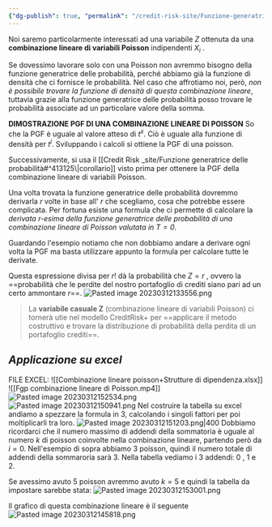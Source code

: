 ```yaml
---
{"dg-publish": true, "permalink": "/credit-risk-site/Funzione-generatrice-delle-probabilità-di-una-combinazione-linerare-di-poisson/"}
---
```






Noi saremo particolarmente interessati ad una variabile $Z$ ottenuta da una **combinazione lineare di variabili Poisson** indipendenti $X_i$ .
<style> .container {font-family: sans-serif; text-align: center;} .button-wrapper button {z-index: 1;height: 40px; width: 100px; margin: 10px;padding: 5px;} .excalidraw .App-menu_top .buttonList { display: flex;} .excalidraw-wrapper { height: 800px; margin: 50px; position: relative;} :root[dir="ltr"] .excalidraw .layer-ui__wrapper .zen-mode-transition.App-menu_bottom--transition-left {transform: none;} </style><script src="https://cdn.jsdelivr.net/npm/react@17/umd/react.production.min.js"></script><script src="https://cdn.jsdelivr.net/npm/react-dom@17/umd/react-dom.production.min.js"></script><script type="text/javascript" src="https://cdn.jsdelivr.net/npm/@excalidraw/excalidraw@0/dist/excalidraw.production.min.js"></script><div id="Funzione_generatrice_delle_probabilità_di_una_poisson_2023-03-11_1904.55.excalidraw.md1"></div><script>(function(){const InitialData={"type":"excalidraw","version":2,"source":"https://excalidraw.com","elements":[{"id":"vdkeLQWniGxSJeSwIjM4Q","type":"image","x":-132.33810032343092,"y":-256.0427174764885,"width":288.91117158231447,"height":199.84270158673047,"angle":0,"strokeColor":"transparent","backgroundColor":"transparent","fillStyle":"hachure","strokeWidth":1,"strokeStyle":"solid","roughness":1,"opacity":100,"groupIds":[],"roundness":null,"seed":1246093905,"version":27,"versionNonce":2031382751,"isDeleted":false,"boundElements":null,"updated":1678557920777,"link":null,"locked":false,"status":"pending","fileId":"14f9a0e8745baf0a169a298a10b2936bdcad6e09","scale":[1,1]},{"id":"EjmaNcQ-M422nGVhx_nTc","type":"freedraw","x":-28.754367231086462,"y":-253.87820317118832,"width":213.86778454003183,"height":222.09341039041544,"angle":0,"strokeColor":"#5c940d","backgroundColor":"transparent","fillStyle":"hachure","strokeWidth":1,"strokeStyle":"solid","roughness":1,"opacity":100,"groupIds":[],"roundness":null,"seed":440997919,"version":167,"versionNonce":1940136575,"isDeleted":false,"boundElements":null,"updated":1678557937167,"link":null,"locked":false,"points":[[0,0],[0,5.757993092725172],[0,11.515951812039958],[0,18.096500615121414],[0,23.031903624079916],[0,30.435042510928042],[0,37.01555694059911],[0,39.48325844507838],[0.8225557103562551,45.24125153780355],[0.8225557103562551,46.06380724815983],[0.8225557103562551,47.708953042282786],[0.8225557103562551,49.35406446299538],[0.8225557103562551,50.99924463052872],[0.8225557103562551,54.28950184536424],[0.8225557103562551,58.402314770556075],[0.8225557103562551,63.33775215292496],[-0.8225557103563688,67.45059945152718],[-2.4677358778897087,74.8537039649649],[-2.4677358778897087,77.32140546944419],[-3.290291588245964,81.43425276804635],[-4.112847298602219,83.07936418875897],[-4.112847298602219,83.90195427252564],[-4.112847298602219,84.7245099828819],[-5.757958719314843,88.01480157112786],[-5.757958719314843,91.30505878596335],[-5.757958719314843,97.88560758904481],[-5.757958719314843,103.64356630835965],[-5.757958719314843,107.75641360696181],[-5.757958719314843,110.22411511144111],[-4.935334262137758,113.51440669968702],[-4.935334262137758,115.15955249380994],[-4.935334262137758,120.91751121312473],[-4.935334262137758,124.20780280137069],[-4.935334262137758,128.3206157265625],[-5.757958719314843,132.4334630251647],[-7.403138886848183,134.90116452964395],[-9.048181560739977,138.19145611788986],[-11.515986185450402,143.1268591268484],[-12.338541895806657,146.41711634168394],[-13.98365331651928,148.88481784616317],[-14.806209026875536,152.17510943440908],[-14.806209026875536,153.82025522853206],[-14.806209026875536,156.2879567330113],[-14.806209026875536,162.04591545232608],[-15.62883348405262,166.1587627509283],[-15.62883348405262,168.62646425540754],[-15.62883348405262,175.207013058489],[-15.62883348405262,180.14241606744753],[-13.98365331651928,184.2552633660497],[-11.515986185450402,185.90040916017267],[-11.515986185450402,186.72296487052898],[-10.693361728273317,187.54555495429565],[-9.870806017917062,187.54555495429565],[-8.225694597204438,188.3681106646519],[-1.6451114207126238,190.83581216913115],[5.757958719314729,192.48095796325413],[17.27394490476513,194.1260693839667],[28.789862343394702,196.59380526185635],[36.1930699770636,196.59380526185635],[40.30591727566582,196.59380526185635],[45.241251537803464,196.59380526185635],[48.53154312604943,198.2389166825689],[56.757237723253866,199.8840624766919],[62.515196442568595,199.8840624766919],[69.91826658259606,200.70661818704815],[77.32147421626485,200.70661818704815],[87.19221148736119,200.70661818704815],[99.53075338316773,195.77121517808968],[113.51440669968702,185.077819076406],[123.38521271760396,178.4973046467349],[130.78835160445215,171.91675584365345],[135.72375461341062,167.80390854505123],[143.1268935002587,161.22335974196977],[148.88485221957353,155.46536664924463],[152.99769951817575,152.17510943440908],[158.75565823749048,148.06226213580686],[162.04594982573644,146.41711634168394],[162.8685055360927,144.7720049209713],[164.51361695680532,140.65915762236915],[164.51361695680532,135.72375461341062],[164.51361695680532,134.0786088192877],[165.33617266716158,133.25605310893138],[166.15879712433866,132.4334630251647],[167.80390854505117,129.96576152068548],[169.4490199657638,129.14320581032916],[176.0296031422556,128.3206157265625],[180.96500615121408,128.3206157265625],[187.54552058088518,128.3206157265625],[193.30354804702074,127.49806001620618],[195.77121517808962,125.03035851172694],[196.59377088844587,124.20780280137069],[197.41639534562296,122.56265700724771],[198.23895105597921,122.56265700724771],[198.23895105597921,119.2723654190018],[198.23895105597921,115.15955249380994],[198.23895105597921,111.86926090556403],[198.23895105597921,109.4015594010848],[198.23895105597921,105.28871210248258],[198.23895105597921,101.99845488764703],[198.23895105597921,97.06305187868855],[198.23895105597921,93.77276029044265],[195.77121517808962,86.36965577700488],[194.1261037573771,80.61166268427974],[191.6583678794874,74.8537039649649],[190.0132564587749,69.91830095600642],[187.54552058088518,64.16030786328125],[184.25529773946005,59.22493922773313],[179.31989473050157,53.46691176159757],[175.20704743189935,47.708953042282786],[170.27164442294088,42.773550033324284],[164.51361695680532,38.66070273472209],[157.11054681677797,33.72529972576359],[155.46536664924463,32.90270964199692],[154.64281093888826,32.90270964199692],[153.820255228532,32.90270964199692],[149.7074079299298,30.435042510928042],[144.7720049209713,27.96730663303842],[143.94944921061506,27.144750922682135],[143.1268935002587,27.144750922682135],[142.30426904308172,27.144750922682135],[140.6591576223691,23.031903624079916],[140.6591576223691,20.56420211960068],[140.6591576223691,18.919056325477698],[137.36886603412313,14.806209026875507],[132.43346302516466,10.693361728273288],[129.96579589409578,8.225660223794051],[125.85294859549356,5.757993092725172],[117.62725399828923,0],[109.4015594010848,-4.112847298602219],[100.3533090935241,-9.04825030756075],[92.12761449631967,-13.161097606162912],[85.54716881346928,-13.983653316519224],[81.43432151486707,-17.27394490476513],[76.49884975908788,-19.741646409244368],[75.6762940487315,-20.56420211960068],[73.20862691766274,-20.56420211960068],[66.62804374117081,-18.096500615121442],[60.047460564679,-15.628799110642206],[55.93461326607678,-14.806209026875479],[55.112057555720526,-14.806209026875479],[53.4669461350079,-14.806209026875479],[49.35409883640568,-14.806209026875479],[37.838112650955395,-14.806209026875479],[22.209347913723605,-17.27394490476513],[9.048250307560693,-21.386792203367293],[8.225694597204438,-21.386792203367293],[7.403138886848069,-21.386792203367293],[6.580514429671098,-20.56420211960068],[6.580514429671098,-18.919056325477698],[4.935403008958474,-18.096500615121442],[4.935403008958474,-15.628799110642206],[4.112847298602219,-14.806209026875479],[4.112847298602219,-13.161097606162912],[4.112847298602219,-12.3385418958066],[4.112847298602219,-11.515951812039987],[3.29029158824585,-11.515951812039987],[2.467667131068879,-10.69336172827326],[1.6451114207125102,-8.225694597204381],[1.6451114207125102,-7.403138886848126],[1.6451114207125102,-6.580514429671041],[1.6451114207125102,-5.757993092725144],[1.6451114207125102,-4.112847298602219],[1.6451114207125102,-1.6451457941229535],[1.6451114207125102,0.8225557103562835],[0,0]],"pressures":[],"simulatePressure":true,"lastCommittedPoint":[1.6451114207125102,0.8225557103562835]},{"id":"YjHSojsygji5zuVx4kJ7m","type":"arrow","x":107.79194309268041,"y":-238.24940406054614,"width":56.757237723253866,"height":70.74089103977312,"angle":0,"strokeColor":"#5c940d","backgroundColor":"transparent","fillStyle":"hachure","strokeWidth":1,"strokeStyle":"solid","roughness":0,"opacity":100,"groupIds":[],"roundness":{"type":2},"seed":1212224191,"version":67,"versionNonce":1981383281,"isDeleted":false,"boundElements":null,"updated":1678558057234,"link":null,"locked":false,"points":[[0,0],[5.757958719314843,-66.6280437411709],[56.757237723253866,-70.74089103977312]],"lastCommittedPoint":null,"startBinding":null,"endBinding":{"elementId":"t1pJ2TYBFL_2tgGcd9Mte","focus":0.4401877596164126,"gap":5.73441376580945},"startArrowhead":null,"endArrowhead":"arrow"},{"id":"t1pJ2TYBFL_2tgGcd9Mte","type":"image","x":170.28359458174373,"y":-329.05972501664866,"width":385,"height":39,"angle":0,"strokeColor":"transparent","backgroundColor":"transparent","fillStyle":"hachure","strokeWidth":1,"strokeStyle":"solid","roughness":0,"opacity":100,"groupIds":[],"roundness":null,"seed":680611409,"version":30,"versionNonce":873126175,"isDeleted":false,"boundElements":[{"id":"YjHSojsygji5zuVx4kJ7m","type":"arrow"}],"updated":1678558057234,"link":null,"locked":false,"status":"pending","fileId":"98cca9a05754539e0d80624969f393fb0e396926","scale":[1,1]},{"type":"image","version":54,"versionNonce":107545713,"isDeleted":true,"id":"_u94wHwOD8pQrd7uyec-p","fillStyle":"hachure","strokeWidth":1,"strokeStyle":"solid","roughness":1,"opacity":100,"angle":0,"x":174.9916282085851,"y":-319.24859532079927,"strokeColor":"transparent","backgroundColor":"transparent","width":375,"height":40,"seed":1770951313,"groupIds":[],"roundness":null,"boundElements":[{"id":"YjHSojsygji5zuVx4kJ7m","type":"arrow"}],"updated":1678557950462,"link":null,"locked":false,"status":"pending","fileId":"fb53f1d60e49cdc024f356dfecf65d210ebce83b","scale":[1,1]}],"appState":{"theme":"light","viewBackgroundColor":"#ffffff","currentItemStrokeColor":"#5c940d","currentItemBackgroundColor":"transparent","currentItemFillStyle":"hachure","currentItemStrokeWidth":1,"currentItemStrokeStyle":"solid","currentItemRoughness":0,"currentItemOpacity":100,"currentItemFontFamily":1,"currentItemFontSize":20,"currentItemTextAlign":"left","currentItemStartArrowhead":null,"currentItemEndArrowhead":"arrow","scrollX":717.0897214170411,"scrollY":440.66545491247757,"zoom":{"value":0.8878251470832613},"currentItemRoundness":"round","gridSize":null,"colorPalette":{}},"files":{}};InitialData.scrollToContent=true;App=()=>{const e=React.useRef(null),t=React.useRef(null),[n,i]=React.useState({width:void 0,height:void 0});return React.useEffect(()=>{i({width:t.current.getBoundingClientRect().width,height:t.current.getBoundingClientRect().height});const e=()=>{i({width:t.current.getBoundingClientRect().width,height:t.current.getBoundingClientRect().height})};return window.addEventListener("resize",e),()=>window.removeEventListener("resize",e)},[t]),React.createElement(React.Fragment,null,React.createElement("div",{className:"excalidraw-wrapper",ref:t},React.createElement(ExcalidrawLib.Excalidraw,{ref:e,width:n.width,height:n.height,initialData:InitialData,viewModeEnabled:!0,zenModeEnabled:!0,gridModeEnabled:!1})))},excalidrawWrapper=document.getElementById("Funzione_generatrice_delle_probabilità_di_una_poisson_2023-03-11_1904.55.excalidraw.md1");ReactDOM.render(React.createElement(App),excalidrawWrapper);})();</script>

Se dovessimo lavorare solo con una Poisson non avremmo bisogno della funzione generatrice delle probabilità, perché abbiamo già la funzione di densità che ci fornisce le probabilità.
Nel caso che affrotiamo noi, però, *non è possibile trovare la funzione di densità di questa combinazione lineare*, tuttavia grazie alla funzione generatrice delle probabilità posso trovare le probabilità associate ad un particolare valore della somma.

**DIMOSTRAZIONE PGF DI UNA COMBINAZIONE LINEARE DI POISSON**
So che la PGF è uguale al valore atteso di $t^x$. Ciò è uguale alla funzione di densità per $t^i$.
Sviluppando i calcoli si ottiene la PGF di una poisson.
<div id="Funzione_generatrice_delle_probabilità_di_una_poisson_2023-03-11_1909.07.excalidraw.md2"></div><script>(function(){const InitialData={"type":"excalidraw","version":2,"source":"https://excalidraw.com","elements":[{"type":"image","version":51,"versionNonce":826818431,"isDeleted":false,"id":"KzR7zBhkz-MMYEXpR6CyF","fillStyle":"hachure","strokeWidth":1,"strokeStyle":"solid","roughness":1,"opacity":100,"angle":0,"x":-307.6961838703417,"y":-145.47649326082876,"strokeColor":"transparent","backgroundColor":"transparent","width":735,"height":205,"seed":1353735487,"groupIds":[],"roundness":null,"boundElements":[],"updated":1678558304682,"link":null,"locked":false,"status":"pending","fileId":"c2c8debbea9c8cbf0069072f3cbff1a075635dd6","scale":[1,1]},{"type":"arrow","version":114,"versionNonce":1063776671,"isDeleted":false,"id":"6AQuZwHzhWANMx-qusdgb","fillStyle":"hachure","strokeWidth":1,"strokeStyle":"solid","roughness":1,"opacity":100,"angle":0,"x":-102.15982149398394,"y":-122.84051852736454,"strokeColor":"#087f5b","backgroundColor":"transparent","width":95.18790033144933,"height":55.13096658808038,"seed":368884721,"groupIds":[],"roundness":{"type":2},"boundElements":[],"updated":1678558426462,"link":null,"locked":false,"startBinding":null,"endBinding":null,"lastCommittedPoint":null,"startArrowhead":null,"endArrowhead":"arrow","points":[[0,0],[-85.78316855506642,-37.19271384491674],[-95.18790033144933,17.938252743163645]]},{"id":"1T36aQ-R52EqnOXLF6lRk","type":"image","x":-514.0683363876522,"y":-137.37449851535143,"width":287.05368326589405,"height":106.99273649001503,"angle":0,"strokeColor":"transparent","backgroundColor":"transparent","fillStyle":"hachure","strokeWidth":1,"strokeStyle":"solid","roughness":1,"opacity":100,"groupIds":[],"roundness":null,"seed":1021913407,"version":164,"versionNonce":1082178513,"isDeleted":false,"boundElements":[],"updated":1678558426462,"link":null,"locked":false,"status":"pending","fileId":"41ecb9fe132550dd8f99c7371dd64005a5a1e88a","scale":[1,1]},{"id":"-vNDgPvSlp1qbXreQ2yoK","type":"ellipse","x":-115.95310507754522,"y":-137.64749620319606,"width":74.74803251378677,"height":98.37520823759189,"angle":0,"strokeColor":"#d9480f","backgroundColor":"transparent","fillStyle":"hachure","strokeWidth":1,"strokeStyle":"solid","roughness":1,"opacity":100,"groupIds":[],"roundness":{"type":2},"seed":295234527,"version":83,"versionNonce":1846571089,"isDeleted":false,"boundElements":null,"updated":1678558406963,"link":null,"locked":false},{"id":"RRiP3ABi-ANZ-xybdmUz8","type":"rectangle","x":-109.93888029583565,"y":-123.83062680406925,"width":38.23321174172793,"height":29.64145436006433,"angle":0,"strokeColor":"#087f5b","backgroundColor":"transparent","fillStyle":"hachure","strokeWidth":1,"strokeStyle":"solid","roughness":0,"opacity":100,"groupIds":[],"roundness":{"type":3},"seed":411114417,"version":42,"versionNonce":1176796561,"isDeleted":false,"boundElements":null,"updated":1678558421121,"link":null,"locked":false},{"id":"WAUgh_n67cfgD7ndFv0tL","type":"rectangle","x":-21.873658845927594,"y":-104.06966919837072,"width":42.958625344669144,"height":34.3669038660386,"angle":0,"strokeColor":"#087f5b","backgroundColor":"transparent","fillStyle":"hachure","strokeWidth":1,"strokeStyle":"solid","roughness":0,"opacity":100,"groupIds":[],"roundness":{"type":3},"seed":1769675185,"version":29,"versionNonce":1444782065,"isDeleted":false,"boundElements":null,"updated":1678558432604,"link":null,"locked":false},{"id":"VAjmHqWebpdYPnYEtKw7Q","type":"rectangle","x":273.4626089619768,"y":-110.87289903522736,"width":97.08646886488964,"height":53.268719841452196,"angle":0,"strokeColor":"#c92a2a","backgroundColor":"transparent","fillStyle":"hachure","strokeWidth":4,"strokeStyle":"solid","roughness":2,"opacity":100,"groupIds":[],"roundness":{"type":3},"seed":1778267441,"version":43,"versionNonce":1678750303,"isDeleted":false,"boundElements":null,"updated":1678558451151,"link":null,"locked":false}],"appState":{"theme":"light","viewBackgroundColor":"#ffffff","currentItemStrokeColor":"#c92a2a","currentItemBackgroundColor":"transparent","currentItemFillStyle":"hachure","currentItemStrokeWidth":4,"currentItemStrokeStyle":"solid","currentItemRoughness":2,"currentItemOpacity":100,"currentItemFontFamily":1,"currentItemFontSize":20,"currentItemTextAlign":"left","currentItemStartArrowhead":null,"currentItemEndArrowhead":"arrow","scrollX":332.60315911161,"scrollY":234.19772185375905,"zoom":{"value":1.7000000000000002},"currentItemRoundness":"round","gridSize":null,"colorPalette":{}},"files":{}};InitialData.scrollToContent=true;App=()=>{const e=React.useRef(null),t=React.useRef(null),[n,i]=React.useState({width:void 0,height:void 0});return React.useEffect(()=>{i({width:t.current.getBoundingClientRect().width,height:t.current.getBoundingClientRect().height});const e=()=>{i({width:t.current.getBoundingClientRect().width,height:t.current.getBoundingClientRect().height})};return window.addEventListener("resize",e),()=>window.removeEventListener("resize",e)},[t]),React.createElement(React.Fragment,null,React.createElement("div",{className:"excalidraw-wrapper",ref:t},React.createElement(ExcalidrawLib.Excalidraw,{ref:e,width:n.width,height:n.height,initialData:InitialData,viewModeEnabled:!0,zenModeEnabled:!0,gridModeEnabled:!1})))},excalidrawWrapper=document.getElementById("Funzione_generatrice_delle_probabilità_di_una_poisson_2023-03-11_1909.07.excalidraw.md2");ReactDOM.render(React.createElement(App),excalidrawWrapper);})();</script>
Successivamente, si usa il [[Credit Risk _site/Funzione generatrice delle probabilità#^413125\|corollario]] visto prima per ottenere la PGF della combinazione lineare di variabili Poisson.
<div id="Funzione_generatrice_delle_probabilità_di_una_poisson_2023-03-11_1918.22.excalidraw.md3"></div><script>(function(){const InitialData={"type":"excalidraw","version":2,"source":"https://excalidraw.com","elements":[{"id":"rvcFjKFsMgaSZB8X2ENk0","type":"image","x":-421.63673863645454,"y":-192.62487030029297,"width":1010.1639344262295,"height":312,"angle":0,"strokeColor":"transparent","backgroundColor":"transparent","fillStyle":"hachure","strokeWidth":1,"strokeStyle":"solid","roughness":1,"opacity":100,"groupIds":[],"roundness":null,"seed":1967656575,"version":45,"versionNonce":268055089,"isDeleted":false,"boundElements":null,"updated":1678558704884,"link":null,"locked":false,"status":"pending","fileId":"41d41ee70e642326898d6da3aa33a9725d187501","scale":[1,1]},{"id":"MusJqez7cEvUjGpViUU0w","type":"arrow","x":-47.206871032714844,"y":109.53882598876953,"width":0,"height":78.87200927734375,"angle":0,"strokeColor":"#d9480f","backgroundColor":"transparent","fillStyle":"hachure","strokeWidth":1,"strokeStyle":"solid","roughness":1,"opacity":100,"groupIds":[],"roundness":{"type":2},"seed":1261880337,"version":42,"versionNonce":508908145,"isDeleted":false,"boundElements":null,"updated":1678558725445,"link":null,"locked":false,"points":[[0,0],[0,78.87200927734375]],"lastCommittedPoint":[0,78.87200927734375],"startBinding":null,"endBinding":{"elementId":"zSgyIMzO","focus":-0.05359012668081206,"gap":1},"startArrowhead":null,"endArrowhead":"arrow"},{"id":"zSgyIMzO","type":"text","x":-93.21553802490234,"y":189.14970919960425,"width":98,"height":17,"angle":0,"strokeColor":"#d9480f","backgroundColor":"transparent","fillStyle":"hachure","strokeWidth":1,"strokeStyle":"solid","roughness":1,"opacity":100,"groupIds":[],"roundness":null,"seed":241200127,"version":78,"versionNonce":439617823,"isDeleted":false,"boundElements":[{"id":"MusJqez7cEvUjGpViUU0w","type":"arrow"}],"updated":1678558725445,"link":null,"locked":false,"text":"Per il corollario","rawText":"Per il corollario","fontSize":12.79312936883224,"fontFamily":1,"textAlign":"left","verticalAlign":"top","baseline":12,"containerId":null,"originalText":"Per il corollario"},{"id":"g1bq4osLc-a6a5fAa5c-u","type":"ellipse","x":63.798255920410156,"y":38.70001983642578,"width":89.09619140625,"height":56.23284912109375,"angle":0,"strokeColor":"#d9480f","backgroundColor":"transparent","fillStyle":"hachure","strokeWidth":1,"strokeStyle":"solid","roughness":1,"opacity":100,"groupIds":[],"roundness":{"type":2},"seed":2050198847,"version":49,"versionNonce":376645425,"isDeleted":false,"boundElements":null,"updated":1678558733771,"link":null,"locked":false},{"type":"text","version":142,"versionNonce":565019313,"isDeleted":false,"id":"oRnUnfOT","fillStyle":"hachure","strokeWidth":1,"strokeStyle":"solid","roughness":1,"opacity":100,"angle":0,"x":33.468971252441406,"y":107.98177980121815,"strokeColor":"#d9480f","backgroundColor":"transparent","width":131,"height":17,"seed":1623791889,"groupIds":[],"roundness":null,"boundElements":null,"updated":1678558747851,"link":null,"locked":false,"fontSize":12.79312936883224,"fontFamily":1,"text":"PGF calcolata prima","rawText":"PGF calcolata prima","baseline":12,"textAlign":"left","verticalAlign":"top","containerId":null,"originalText":"PGF calcolata prima"},{"id":"T24YnfkiTtMcWWL4pgcuI","type":"rectangle","x":173.3427505493164,"y":38.70001983642578,"width":167.2379150390625,"height":61.344970703125,"angle":0,"strokeColor":"#c92a2a","backgroundColor":"transparent","fillStyle":"hachure","strokeWidth":4,"strokeStyle":"solid","roughness":2,"opacity":100,"groupIds":[],"roundness":{"type":3},"seed":1081921503,"version":47,"versionNonce":778035601,"isDeleted":false,"boundElements":null,"updated":1678558784630,"link":null,"locked":false}],"appState":{"theme":"light","viewBackgroundColor":"#ffffff","currentItemStrokeColor":"#c92a2a","currentItemBackgroundColor":"transparent","currentItemFillStyle":"hachure","currentItemStrokeWidth":4,"currentItemStrokeStyle":"solid","currentItemRoughness":2,"currentItemOpacity":100,"currentItemFontFamily":1,"currentItemFontSize":20,"currentItemTextAlign":"left","currentItemStartArrowhead":null,"currentItemEndArrowhead":"arrow","scrollX":667.0918579101562,"scrollY":312.6297607421875,"zoom":{"value":1},"currentItemRoundness":"round","gridSize":null,"colorPalette":{}},"files":{}};InitialData.scrollToContent=true;App=()=>{const e=React.useRef(null),t=React.useRef(null),[n,i]=React.useState({width:void 0,height:void 0});return React.useEffect(()=>{i({width:t.current.getBoundingClientRect().width,height:t.current.getBoundingClientRect().height});const e=()=>{i({width:t.current.getBoundingClientRect().width,height:t.current.getBoundingClientRect().height})};return window.addEventListener("resize",e),()=>window.removeEventListener("resize",e)},[t]),React.createElement(React.Fragment,null,React.createElement("div",{className:"excalidraw-wrapper",ref:t},React.createElement(ExcalidrawLib.Excalidraw,{ref:e,width:n.width,height:n.height,initialData:InitialData,viewModeEnabled:!0,zenModeEnabled:!0,gridModeEnabled:!1})))},excalidrawWrapper=document.getElementById("Funzione_generatrice_delle_probabilità_di_una_poisson_2023-03-11_1918.22.excalidraw.md3");ReactDOM.render(React.createElement(App),excalidrawWrapper);})();</script>

Una volta trovata la funzione generatrice delle probabilità dovremmo derivarla $r$ volte in base all' $r$ che scegliamo, cosa che potrebbe essere complicata.
Per fortuna esiste una formula che ci permette di calcolare la *derivata $r$-esima della funzione generatrice delle probabilità di una combinazione lineare di Poisson valutata in $T=0$*.
<div id="Funzione_generatrice_delle_probabilità_di_una_poisson_2023-03-11_1931.23.excalidraw.md4"></div><script>(function(){const InitialData={"type":"excalidraw","version":2,"source":"https://excalidraw.com","elements":[{"type":"image","version":22,"versionNonce":1527906879,"isDeleted":false,"id":"5w-GlzRaJsbeZ0zZBRMDk","fillStyle":"hachure","strokeWidth":1,"strokeStyle":"solid","roughness":1,"opacity":100,"angle":0,"x":-634.0903819241969,"y":-203.2651138305664,"strokeColor":"transparent","backgroundColor":"transparent","width":1020.5529750028103,"height":206.1873016357422,"seed":602900337,"groupIds":[],"roundness":null,"boundElements":[{"id":"14N-nGXIptfud9O_mAeyQ","type":"arrow"}],"updated":1678626355212,"link":null,"locked":false,"status":"pending","fileId":"2ad1f20d0c45db20803b4ba460914556211d1faf","scale":[1,1]},{"id":"14N-nGXIptfud9O_mAeyQ","type":"arrow","x":141.3562029282823,"y":-54.537396748860715,"width":13.314134324168805,"height":36.97717928131647,"angle":0,"strokeColor":"#d9480f","backgroundColor":"transparent","fillStyle":"hachure","strokeWidth":1,"strokeStyle":"solid","roughness":0,"opacity":100,"groupIds":[],"roundness":{"type":2},"seed":798085649,"version":359,"versionNonce":414549297,"isDeleted":false,"boundElements":null,"updated":1678626355212,"link":null,"locked":false,"points":[[0,0],[-4.050105633748558,20.279748339154395],[9.264028690420247,36.97717928131647]],"lastCommittedPoint":[4.8685709635417425,165.533955891927],"startBinding":null,"endBinding":{"elementId":"bTOZFJA3","focus":-0.4686965647946441,"gap":6.086644180700631},"startArrowhead":null,"endArrowhead":"arrow"},{"id":"-QEOyfFn7-iNpokfXevGm","type":"freedraw","x":143.5717473110136,"y":-61.37739647881446,"width":0.0001,"height":0.0001,"angle":0,"strokeColor":"#d9480f","backgroundColor":"transparent","fillStyle":"hachure","strokeWidth":2,"strokeStyle":"solid","roughness":1,"opacity":100,"groupIds":[],"roundness":null,"seed":1779993873,"version":5,"versionNonce":456483423,"isDeleted":false,"boundElements":null,"updated":1678626355212,"link":null,"locked":false,"points":[[0,0],[0.0001,0.0001]],"pressures":[],"simulatePressure":true,"lastCommittedPoint":[0.0001,0.0001]},{"id":"bTOZFJA3","type":"text","x":156.70687579940318,"y":-23.508423343933288,"width":151,"height":87,"angle":0,"strokeColor":"#d9480f","backgroundColor":"transparent","fillStyle":"hachure","strokeWidth":2,"strokeStyle":"solid","roughness":1,"opacity":100,"groupIds":[],"roundness":null,"seed":409985183,"version":287,"versionNonce":1729083153,"isDeleted":false,"boundElements":[{"id":"14N-nGXIptfud9O_mAeyQ","type":"arrow"}],"updated":1678626355212,"link":null,"locked":false,"text":"I lambda sono i parametri\ndelle varie Poisson coinvolte\nnella combinazione lineare.\nAvremo quindi il parametro \nlambda1 per la prima, lambda 2\nper la seconda ecc.\n","rawText":"I lambda sono i parametri\ndelle varie Poisson coinvolte\nnella combinazione lineare.\nAvremo quindi il parametro \nlambda1 per la prima, lambda 2\nper la seconda ecc.\n","fontSize":9.926942554926963,"fontFamily":1,"textAlign":"left","verticalAlign":"top","baseline":84,"containerId":null,"originalText":"I lambda sono i parametri\ndelle varie Poisson coinvolte\nnella combinazione lineare.\nAvremo quindi il parametro \nlambda1 per la prima, lambda 2\nper la seconda ecc.\n"},{"id":"s700dfe7GbtFlcH56Ivra","type":"arrow","x":-156.55795239601764,"y":-114.93246544854102,"width":2.4343363444010038,"height":120.49897511800128,"angle":0,"strokeColor":"#a61e4d","backgroundColor":"transparent","fillStyle":"hachure","strokeWidth":2,"strokeStyle":"solid","roughness":0,"opacity":100,"groupIds":[],"roundness":{"type":2},"seed":707459423,"version":77,"versionNonce":473415295,"isDeleted":false,"boundElements":null,"updated":1678626355212,"link":null,"locked":false,"points":[[0,0],[-2.4343363444010038,-91.4858754475911],[-1.2171427408853788,-120.49897511800128]],"lastCommittedPoint":[-1.2171427408853788,-120.49897511800128],"startBinding":null,"endBinding":{"elementId":"Wrg15Knq","focus":0.3336695936712636,"gap":10.065010070800753},"startArrowhead":null,"endArrowhead":"arrow"},{"type":"text","version":447,"versionNonce":856206577,"isDeleted":false,"id":"Wrg15Knq","fillStyle":"hachure","strokeWidth":2,"strokeStyle":"solid","roughness":1,"opacity":100,"angle":0,"x":-205.59056574835842,"y":-319.49645063734306,"strokeColor":"#a61e4d","backgroundColor":"transparent","width":151,"height":74,"seed":215538833,"groupIds":[],"roundness":null,"boundElements":[{"id":"s700dfe7GbtFlcH56Ivra","type":"arrow"}],"updated":1678626355212,"link":null,"locked":false,"fontSize":9.926942554926963,"fontFamily":1,"text":"r è il valore in corrispondenza\ndel quale vogliamo calcolare la\nprobabilità di Z.\nE' uguale anche al numero di\nvolte che dobbiamo derivare\nla PGF.","rawText":"r è il valore in corrispondenza\ndel quale vogliamo calcolare la\nprobabilità di Z.\nE' uguale anche al numero di\nvolte che dobbiamo derivare\nla PGF.","baseline":71,"textAlign":"left","verticalAlign":"top","containerId":null,"originalText":"r è il valore in corrispondenza\ndel quale vogliamo calcolare la\nprobabilità di Z.\nE' uguale anche al numero di\nvolte che dobbiamo derivare\nla PGF."},{"id":"yBljXZMKQHfVW4zM1pFoN","type":"freedraw","x":-155.9493810255749,"y":-107.82827843682225,"width":0.0001,"height":0.0001,"angle":0,"strokeColor":"#a61e4d","backgroundColor":"transparent","fillStyle":"hachure","strokeWidth":2,"strokeStyle":"solid","roughness":0,"opacity":100,"groupIds":[],"roundness":null,"seed":590380447,"version":5,"versionNonce":1624872607,"isDeleted":false,"boundElements":null,"updated":1678626355212,"link":null,"locked":false,"points":[[0,0],[0.0001,0.0001]],"pressures":[],"simulatePressure":true,"lastCommittedPoint":[0.0001,0.0001]},{"id":"OjPticq0SgkjacGs-6rkC","type":"freedraw","x":-249.0621739943249,"y":-150.34041426039,"width":0.0001,"height":0.0001,"angle":0,"strokeColor":"#364fc7","backgroundColor":"transparent","fillStyle":"hachure","strokeWidth":2,"strokeStyle":"solid","roughness":0,"opacity":100,"groupIds":[],"roundness":null,"seed":2087374257,"version":13,"versionNonce":1680336593,"isDeleted":false,"boundElements":null,"updated":1678626355212,"link":null,"locked":false,"points":[[0,0],[0.0001,0.0001]],"pressures":[],"simulatePressure":true,"lastCommittedPoint":[0.0001,0.0001]},{"type":"arrow","version":351,"versionNonce":1070295743,"isDeleted":false,"id":"UqvuiisM_mEJSdHVtpXIU","fillStyle":"hachure","strokeWidth":2,"strokeStyle":"solid","roughness":0,"opacity":100,"angle":0,"x":-249.55900016619984,"y":-159.16016091362894,"strokeColor":"#364fc7","backgroundColor":"transparent","width":1.3288879394531818,"height":85.07788848876947,"seed":1886211249,"groupIds":[],"roundness":{"type":2},"boundElements":null,"updated":1678626355213,"link":null,"locked":false,"startBinding":{"elementId":"MfsSvesqcMm-YavccsyIr","focus":0.37149489754570264,"gap":5.418887213957483},"endBinding":null,"lastCommittedPoint":null,"startArrowhead":null,"endArrowhead":"arrow","points":[[0,0],[-1.3288879394531818,-50.30111312866205],[-0.733159677009553,-85.07788848876947]]},{"type":"text","version":580,"versionNonce":84206769,"isDeleted":false,"id":"mq56b3LH","fillStyle":"hachure","strokeWidth":2,"strokeStyle":"solid","roughness":1,"opacity":100,"angle":0,"x":-346.49063061867383,"y":-275.41294437106706,"strokeColor":"#364fc7","backgroundColor":"transparent","width":132,"height":37,"seed":324127217,"groupIds":[],"roundness":null,"boundElements":[],"updated":1678626355213,"link":null,"locked":false,"fontSize":9.926942554926963,"fontFamily":1,"text":"k è il numero di poisson\ncoinvolte nella combinazione\nlineare","rawText":"k è il numero di poisson\ncoinvolte nella combinazione\nlineare","baseline":34,"textAlign":"left","verticalAlign":"top","containerId":null,"originalText":"k è il numero di poisson\ncoinvolte nella combinazione\nlineare"},{"id":"tU-UqrjbcJAF4q_BZc9Gn","type":"ellipse","x":-54.92495679054889,"y":-117.46618737236918,"width":133.27911376953125,"height":75.46401977539062,"angle":0,"strokeColor":"#2b8a3e","backgroundColor":"transparent","fillStyle":"hachure","strokeWidth":2,"strokeStyle":"solid","roughness":0,"opacity":100,"groupIds":[],"roundness":{"type":2},"seed":2030333087,"version":66,"versionNonce":1705884383,"isDeleted":false,"boundElements":null,"updated":1678626355213,"link":null,"locked":false},{"type":"text","version":359,"versionNonce":1632052881,"isDeleted":false,"id":"gc1hdHml","fillStyle":"hachure","strokeWidth":2,"strokeStyle":"solid","roughness":1,"opacity":100,"angle":0,"x":-49.27378288104376,"y":-36.40630171156192,"strokeColor":"#2b8a3e","backgroundColor":"transparent","width":133,"height":25,"seed":1443179185,"groupIds":[],"roundness":null,"boundElements":null,"updated":1678626355213,"link":null,"locked":false,"fontSize":9.926942554926963,"fontFamily":1,"text":"E' la derivata di ordine \nr - 1 - i della nostra PGF ","rawText":"E' la derivata di ordine \nr - 1 - i della nostra PGF ","baseline":21,"textAlign":"left","verticalAlign":"top","containerId":null,"originalText":"E' la derivata di ordine \nr - 1 - i della nostra PGF "},{"id":"MfsSvesqcMm-YavccsyIr","type":"ellipse","x":-396.5906162641527,"y":-155.18758731889932,"width":215.37793058967543,"height":42.30638168293783,"angle":0,"strokeColor":"#5c940d","backgroundColor":"transparent","fillStyle":"hachure","strokeWidth":2,"strokeStyle":"solid","roughness":0,"opacity":100,"groupIds":[],"roundness":{"type":2},"seed":920773695,"version":59,"versionNonce":386991871,"isDeleted":false,"boundElements":[{"id":"UqvuiisM_mEJSdHVtpXIU","type":"arrow"}],"updated":1678626355213,"link":null,"locked":false},{"type":"text","version":680,"versionNonce":1671834737,"isDeleted":false,"id":"lgLqlxqg","fillStyle":"hachure","strokeWidth":2,"strokeStyle":"solid","roughness":1,"opacity":100,"angle":0,"x":-412.1512265874869,"y":-175.50296341930894,"strokeColor":"#5c940d","backgroundColor":"transparent","width":107,"height":25,"seed":1434920817,"groupIds":[],"roundness":null,"boundElements":null,"updated":1678626355213,"link":null,"locked":false,"fontSize":9.926942554926963,"fontFamily":1,"text":"E' il valore minimo tra\nr - 1 e k - 1.","rawText":"E' il valore minimo tra\nr - 1 e k - 1.","baseline":21,"textAlign":"left","verticalAlign":"top","containerId":null,"originalText":"E' il valore minimo tra\nr - 1 e k - 1."},{"id":"twBZBwQG","type":"text","x":-582.6838348370467,"y":167.29990073589943,"width":1021,"height":92,"angle":0,"strokeColor":"#c92a2a","backgroundColor":"transparent","fillStyle":"hachure","strokeWidth":2,"strokeStyle":"solid","roughness":0,"opacity":100,"groupIds":[],"roundness":null,"seed":2049314961,"version":127,"versionNonce":846581535,"isDeleted":false,"boundElements":null,"updated":1678626355213,"link":null,"locked":false,"text":"Immaginiamo di avere 3 poisson da combinare linearmente.\nLa PGF sarà","rawText":"Immaginiamo di avere 3 poisson da combinare linearmente.\nLa PGF sarà","fontSize":36.216387478702465,"fontFamily":1,"textAlign":"left","verticalAlign":"top","baseline":78,"containerId":null,"originalText":"Immaginiamo di avere 3 poisson da combinare linearmente.\nLa PGF sarà"},{"type":"text","version":225,"versionNonce":870938193,"isDeleted":false,"id":"9C5ABcyE","fillStyle":"hachure","strokeWidth":2,"strokeStyle":"solid","roughness":0,"opacity":100,"angle":0,"x":-374.2996241015835,"y":-432.51436111731954,"strokeColor":"#c92a2a","backgroundColor":"transparent","width":507,"height":46,"seed":1105317489,"groupIds":[],"roundness":null,"boundElements":null,"updated":1678626355213,"link":null,"locked":false,"fontSize":36.216387478702465,"fontFamily":1,"text":"La formula della PGF per Z","rawText":"La formula della PGF per Z","baseline":32,"textAlign":"left","verticalAlign":"top","containerId":null,"originalText":"La formula della PGF per Z"},{"id":"RDszsHg8CqF1EAaUnZBzW","type":"image","x":-460.07230879135227,"y":287.7176796926768,"width":731.8437380774832,"height":137.78940716911762,"angle":0,"strokeColor":"transparent","backgroundColor":"transparent","fillStyle":"hachure","strokeWidth":2,"strokeStyle":"solid","roughness":0,"opacity":100,"groupIds":[],"roundness":null,"seed":1003645855,"version":94,"versionNonce":1917621055,"isDeleted":false,"boundElements":null,"updated":1678626355213,"link":null,"locked":false,"status":"pending","fileId":"7d8a3dc0c17677fbe0e344777c83990cf6078da8","scale":[1,1]},{"id":"MINt5S2Bc5BtMGMiLHpQD","type":"image","x":-473.4577063097346,"y":467.9553182783845,"width":743.526683134191,"height":430.1906817577517,"angle":0,"strokeColor":"transparent","backgroundColor":"transparent","fillStyle":"hachure","strokeWidth":2,"strokeStyle":"solid","roughness":0,"opacity":100,"groupIds":[],"roundness":null,"seed":2113311135,"version":118,"versionNonce":350782513,"isDeleted":false,"boundElements":null,"updated":1678626355213,"link":null,"locked":false,"status":"pending","fileId":"01647ede9594f8c232287705457c2d757feefd3a","scale":[1,1]},{"id":"OqNL5SxyOoZLorGEKz2NH","type":"arrow","x":-126.64738962712875,"y":-31.752330725496392,"width":1.7153503633591356,"height":68.41729415090452,"angle":0,"strokeColor":"#e67700","backgroundColor":"transparent","fillStyle":"hachure","strokeWidth":2,"strokeStyle":"solid","roughness":0,"opacity":100,"groupIds":[],"roundness":{"type":2},"seed":1989321727,"version":229,"versionNonce":320209649,"isDeleted":false,"boundElements":null,"updated":1678626629877,"link":null,"locked":false,"points":[[0,0],[1.7153503633591356,68.41729415090452]],"lastCommittedPoint":[3.8436729029605203,68.41729415090452],"startBinding":null,"endBinding":{"elementId":"rsytNrPJ","focus":0.1552027947039228,"gap":6.239861739309163},"startArrowhead":null,"endArrowhead":"arrow"},{"type":"text","version":504,"versionNonce":938215551,"isDeleted":false,"id":"rsytNrPJ","fillStyle":"hachure","strokeWidth":2,"strokeStyle":"solid","roughness":1,"opacity":100,"angle":0,"x":-207.60643824966178,"y":42.904825164717295,"strokeColor":"#e67700","backgroundColor":"transparent","width":145,"height":87,"seed":125376145,"groupIds":[],"roundness":null,"boundElements":[{"id":"OqNL5SxyOoZLorGEKz2NH","type":"arrow"}],"updated":1678626629877,"link":null,"locked":false,"fontSize":9.926942554926963,"fontFamily":1,"text":"i è il numero di addendi della\nsommatoria che piano piano\nva avanti.\nIl massimo numero di addendi\nè uguale al numero di poisson\ncoinvolte nella combinazione\nlineare ","rawText":"i è il numero di addendi della\nsommatoria che piano piano\nva avanti.\nIl massimo numero di addendi\nè uguale al numero di poisson\ncoinvolte nella combinazione\nlineare ","baseline":84,"textAlign":"left","verticalAlign":"top","containerId":null,"originalText":"i è il numero di addendi della\nsommatoria che piano piano\nva avanti.\nIl massimo numero di addendi\nè uguale al numero di poisson\ncoinvolte nella combinazione\nlineare "},{"id":"NO8Uj3ANj84Sd6qeLPhE9","type":"image","x":442.9473626343837,"y":411.3827053502364,"width":159.91745476973688,"height":53.44285120839536,"angle":0,"strokeColor":"transparent","backgroundColor":"transparent","fillStyle":"hachure","strokeWidth":2,"strokeStyle":"solid","roughness":0,"opacity":100,"groupIds":[],"roundness":null,"seed":909425329,"version":117,"versionNonce":1505209329,"isDeleted":false,"boundElements":[{"id":"8_kS9FC00JDn_o2AKu-m8","type":"arrow"}],"updated":1678630610015,"link":null,"locked":false,"status":"pending","fileId":"905b25a83ea90aa6aa555045c4c78abc6e838474","scale":[1,1]},{"id":"jjKYTcbs","type":"text","x":57.079930993759376,"y":481.7197858452271,"width":357,"height":37,"angle":0,"strokeColor":"#364fc7","backgroundColor":"transparent","fillStyle":"hachure","strokeWidth":2,"strokeStyle":"solid","roughness":0,"opacity":100,"groupIds":[],"roundness":null,"seed":501268337,"version":183,"versionNonce":1628341279,"isDeleted":false,"boundElements":[{"id":"8_kS9FC00JDn_o2AKu-m8","type":"arrow"},{"id":"oEEqiJXWFIb1pNZBkf1qd","type":"arrow"}],"updated":1678630619690,"link":null,"locked":false,"text":"La derivata di ordine 0 è semplicemente la PGF, \nche deve essere valutata nel punto t=0","rawText":"La derivata di ordine 0 è semplicemente la PGF, \nche deve essere valutata nel punto t=0","fontSize":14.50904731463669,"fontFamily":1,"textAlign":"left","verticalAlign":"top","baseline":32,"containerId":null,"originalText":"La derivata di ordine 0 è semplicemente la PGF, \nche deve essere valutata nel punto t=0"},{"id":"8_kS9FC00JDn_o2AKu-m8","type":"arrow","x":389.1727943778052,"y":479.1887992601119,"width":48.43017578125,"height":43.81781327097036,"angle":0,"strokeColor":"#364fc7","backgroundColor":"transparent","fillStyle":"hachure","strokeWidth":1,"strokeStyle":"solid","roughness":0,"opacity":100,"groupIds":[],"roundness":{"type":2},"seed":866097489,"version":57,"versionNonce":660450161,"isDeleted":false,"boundElements":[],"updated":1678630613324,"link":null,"locked":false,"points":[[0,0],[19.987021998355203,-43.81781327097036],[48.43017578125,-40.74289422286182]],"lastCommittedPoint":[48.43017578125,-40.74289422286182],"startBinding":{"elementId":"jjKYTcbs","focus":0.7703054656836386,"gap":2.5309865851151585},"endBinding":{"elementId":"NO8Uj3ANj84Sd6qeLPhE9","focus":-0.27042359566911817,"gap":5.344392475328505},"startArrowhead":null,"endArrowhead":"arrow"},{"id":"oEEqiJXWFIb1pNZBkf1qd","type":"arrow","x":-304.2247757805004,"y":498.4071316511481,"width":354.38608269942415,"height":0.7687538548519797,"angle":0,"strokeColor":"#364fc7","backgroundColor":"transparent","fillStyle":"hachure","strokeWidth":2,"strokeStyle":"solid","roughness":0,"opacity":100,"groupIds":[],"roundness":{"type":2},"seed":844698961,"version":123,"versionNonce":1838168881,"isDeleted":false,"boundElements":[],"updated":1678630627909,"link":null,"locked":false,"points":[[0,0],[309.7995798211348,-0.7687538548519797],[354.38608269942415,-0.7687538548519797]],"lastCommittedPoint":[354.38608269942415,-0.7687538548519797],"startBinding":null,"endBinding":{"elementId":"jjKYTcbs","focus":0.13953557021248322,"gap":6.918624074835634},"startArrowhead":null,"endArrowhead":"arrow"},{"id":"qZR5qVKXGdtYMu941puDr","type":"arrow","x":519.0887586047787,"y":453.0519070417731,"width":3.843672902960634,"height":61.49867007606906,"angle":0,"strokeColor":"#d9480f","backgroundColor":"transparent","fillStyle":"hachure","strokeWidth":1,"strokeStyle":"solid","roughness":0,"opacity":100,"groupIds":[],"roundness":{"type":2},"seed":2065935633,"version":61,"versionNonce":539940977,"isDeleted":false,"boundElements":[],"updated":1678630697686,"link":null,"locked":false,"points":[[0,0],[2.306100945723756,42.28033768503286],[3.843672902960634,61.49867007606906]],"lastCommittedPoint":[3.843672902960634,61.49867007606906],"startBinding":null,"endBinding":{"elementId":"sBz2vL9T","focus":-0.3143602681098801,"gap":13.407418501222537},"startArrowhead":null,"endArrowhead":"arrow"},{"type":"text","version":270,"versionNonce":1629348639,"isDeleted":false,"id":"sBz2vL9T","fillStyle":"hachure","strokeWidth":2,"strokeStyle":"solid","roughness":0,"opacity":100,"angle":0,"x":422.7617053548214,"y":527.9579956190647,"strokeColor":"#d9480f","backgroundColor":"transparent","width":301,"height":37,"seed":645760159,"groupIds":[],"roundness":null,"boundElements":[{"id":"qZR5qVKXGdtYMu941puDr","type":"arrow"}],"updated":1678630697686,"link":null,"locked":false,"fontSize":14.50904731463669,"fontFamily":1,"text":"Questa funzione valutata nel punto t=0 \nnon è altro che","rawText":"Questa funzione valutata nel punto t=0 \nnon è altro che","baseline":32,"textAlign":"left","verticalAlign":"top","containerId":null,"originalText":"Questa funzione valutata nel punto t=0 \nnon è altro che"},{"type":"text","version":421,"versionNonce":1777970431,"isDeleted":false,"id":"wdLShiYu","fillStyle":"hachure","strokeWidth":2,"strokeStyle":"solid","roughness":0,"opacity":100,"angle":0,"x":483.58050926705863,"y":579.5462027417263,"strokeColor":"#c92a2a","backgroundColor":"transparent","width":12,"height":25,"seed":808857649,"groupIds":["fm47MQE7eT2EpD71Pos57"],"roundness":null,"boundElements":null,"updated":1678630827026,"link":null,"locked":false,"fontSize":19.84595904778914,"fontFamily":1,"text":"e","rawText":"e","baseline":18,"textAlign":"left","verticalAlign":"top","containerId":null,"originalText":"e"},{"id":"vNXDM5Mg","type":"text","x":489.63321493739414,"y":576.4028841592173,"width":110,"height":15,"angle":0,"strokeColor":"#c92a2a","backgroundColor":"transparent","fillStyle":"hachure","strokeWidth":1,"strokeStyle":"solid","roughness":0,"opacity":100,"groupIds":["Bp8WCXiIEzvXBhyw9Hyw5","fm47MQE7eT2EpD71Pos57"],"roundness":null,"seed":1250107665,"version":339,"versionNonce":226682481,"isDeleted":false,"boundElements":null,"updated":1678630827026,"link":null,"locked":false,"text":"-(λ + λ + ... + λ )","rawText":"-(λ + λ + ... + λ )","fontSize":12.387168030244288,"fontFamily":1,"textAlign":"left","verticalAlign":"top","baseline":11,"containerId":null,"originalText":"-(λ + λ + ... + λ )"},{"id":"hTIQK8LL","type":"text","x":506.3113343022417,"y":584.1965211822805,"width":2,"height":5,"angle":0,"strokeColor":"#c92a2a","backgroundColor":"transparent","fillStyle":"hachure","strokeWidth":1,"strokeStyle":"solid","roughness":0,"opacity":100,"groupIds":["Bp8WCXiIEzvXBhyw9Hyw5","fm47MQE7eT2EpD71Pos57"],"roundness":null,"seed":1365785183,"version":421,"versionNonce":760853791,"isDeleted":false,"boundElements":null,"updated":1678630827026,"link":null,"locked":false,"text":"1","rawText":"1","fontSize":4.3220883377709525,"fontFamily":1,"textAlign":"left","verticalAlign":"top","baseline":4,"containerId":null,"originalText":"1"},{"id":"uGHk87bG","type":"text","x":533.0106664103379,"y":584.4993558323691,"width":4,"height":5,"angle":0,"strokeColor":"#c92a2a","backgroundColor":"transparent","fillStyle":"hachure","strokeWidth":1,"strokeStyle":"solid","roughness":0,"opacity":100,"groupIds":["Bp8WCXiIEzvXBhyw9Hyw5","fm47MQE7eT2EpD71Pos57"],"roundness":null,"seed":1741505215,"version":406,"versionNonce":907997265,"isDeleted":false,"boundElements":null,"updated":1678630827026,"link":null,"locked":false,"text":"2","rawText":"2","fontSize":4.322088337770953,"fontFamily":1,"textAlign":"left","verticalAlign":"top","baseline":4,"containerId":null,"originalText":"2"},{"id":"bZiiVvWc","type":"text","x":589.6757140172184,"y":584.70726599915,"width":3,"height":5,"angle":0,"strokeColor":"#c92a2a","backgroundColor":"transparent","fillStyle":"hachure","strokeWidth":1,"strokeStyle":"solid","roughness":0,"opacity":100,"groupIds":["Bp8WCXiIEzvXBhyw9Hyw5","fm47MQE7eT2EpD71Pos57"],"roundness":null,"seed":1518132991,"version":450,"versionNonce":1942206783,"isDeleted":false,"boundElements":null,"updated":1678630827026,"link":null,"locked":false,"text":"k","rawText":"k","fontSize":4.322088337770953,"fontFamily":1,"textAlign":"left","verticalAlign":"top","baseline":4,"containerId":null,"originalText":"k"},{"id":"q04b_svIPXhxHhXENHQd4","type":"arrow","x":50.1739748097516,"y":552.6765706757105,"width":104.67912078549216,"height":0.747759336956392,"angle":0,"strokeColor":"#364fc7","backgroundColor":"transparent","fillStyle":"hachure","strokeWidth":2,"strokeStyle":"solid","roughness":0,"opacity":100,"groupIds":[],"roundness":{"type":2},"seed":1117272415,"version":57,"versionNonce":737985823,"isDeleted":false,"boundElements":[],"updated":1678630906157,"link":null,"locked":false,"points":[[0,0],[70.28456591818781,-0.747759336956392],[104.67912078549216,-0.5720287381266189]],"lastCommittedPoint":[104.67912078549216,-0.747759336956392],"startBinding":null,"endBinding":{"elementId":"fE2NCGJw","focus":0.05230005188552898,"gap":4.065573347622603},"startArrowhead":null,"endArrowhead":"arrow"},{"type":"text","version":319,"versionNonce":50958769,"isDeleted":false,"id":"fE2NCGJw","fillStyle":"hachure","strokeWidth":2,"strokeStyle":"solid","roughness":0,"opacity":100,"angle":0,"x":158.91866894286636,"y":536.5171148914917,"strokeColor":"#364fc7","backgroundColor":"transparent","width":187,"height":34,"seed":1569546993,"groupIds":[],"roundness":null,"boundElements":[{"id":"q04b_svIPXhxHhXENHQd4","type":"arrow"}],"updated":1678630893563,"link":null,"locked":false,"fontSize":12.812858818023987,"fontFamily":1,"text":"La derivata prima si ottiene \ndalla formula di sopra","rawText":"La derivata prima si ottiene \ndalla formula di sopra","baseline":29,"textAlign":"left","verticalAlign":"top","containerId":null,"originalText":"La derivata prima si ottiene \ndalla formula di sopra"},{"type":"text","version":355,"versionNonce":879388543,"isDeleted":false,"id":"kUPMmi7Y","fillStyle":"hachure","strokeWidth":2,"strokeStyle":"solid","roughness":0,"opacity":100,"angle":0,"x":155.36642865949307,"y":573.2652877215929,"strokeColor":"#364fc7","backgroundColor":"transparent","width":205,"height":34,"seed":2333041,"groupIds":[],"roundness":null,"boundElements":[{"id":"TnDIPiek5cZToqzoj7Cu7","type":"arrow"}],"updated":1678630909471,"link":null,"locked":false,"fontSize":12.812858818023987,"fontFamily":1,"text":"La derivata seconda si ottiene \ndalla formula di sopra","rawText":"La derivata seconda si ottiene \ndalla formula di sopra","baseline":29,"textAlign":"left","verticalAlign":"top","containerId":null,"originalText":"La derivata seconda si ottiene \ndalla formula di sopra"},{"type":"arrow","version":91,"versionNonce":641269265,"isDeleted":false,"id":"TnDIPiek5cZToqzoj7Cu7","fillStyle":"hachure","strokeWidth":2,"strokeStyle":"solid","roughness":0,"opacity":100,"angle":0,"x":43.85079662581836,"y":592.7083473303438,"strokeColor":"#364fc7","backgroundColor":"transparent","width":104.67912078549216,"height":0.747759336956392,"seed":854909009,"groupIds":[],"roundness":{"type":2},"boundElements":null,"updated":1678630909471,"link":null,"locked":false,"startBinding":null,"endBinding":{"elementId":"kUPMmi7Y","focus":-0.13864990312602363,"gap":6.836511248182546},"lastCommittedPoint":null,"startArrowhead":null,"endArrowhead":"arrow","points":[[0,0],[70.28456591818781,-0.747759336956392],[104.67912078549216,-0.5720287381266189]]},{"id":"AZ9kWh301H_JDZdWN8PiB","type":"line","x":-437.5005443242695,"y":427.1093189874521,"width":704.2393892736395,"height":13.163349031309906,"angle":0,"strokeColor":"#ffff00","backgroundColor":"transparent","fillStyle":"hachure","strokeWidth":2,"strokeStyle":"solid","roughness":0,"opacity":100,"groupIds":[],"roundness":{"type":2},"seed":1626041809,"version":67,"versionNonce":2000127921,"isDeleted":false,"boundElements":null,"updated":1678630924463,"link":null,"locked":false,"points":[[0,0],[704.2393892736395,-13.163349031309906]],"lastCommittedPoint":null,"startBinding":null,"endBinding":null,"startArrowhead":null,"endArrowhead":null},{"id":"D4jrQlMhoTvoEU0f78rpX","type":"line","x":203.1586744285962,"y":567.2502760553427,"width":92.46843800214197,"height":0.7112847020880508,"angle":0,"strokeColor":"#ffff00","backgroundColor":"transparent","fillStyle":"hachure","strokeWidth":2,"strokeStyle":"solid","roughness":0,"opacity":100,"groupIds":[],"roundness":{"type":2},"seed":1605027807,"version":38,"versionNonce":672511825,"isDeleted":false,"boundElements":null,"updated":1678630930068,"link":null,"locked":false,"points":[[0,0],[92.46843800214197,0.7112847020880508]],"lastCommittedPoint":null,"startBinding":null,"endBinding":null,"startArrowhead":null,"endArrowhead":null},{"id":"THjM1tOPKNwD3PuIW90n1","type":"line","x":192.48922555593856,"y":612.0619256522377,"width":105.27174098106366,"height":0,"angle":0,"strokeColor":"#ffff00","backgroundColor":"transparent","fillStyle":"hachure","strokeWidth":2,"strokeStyle":"solid","roughness":0,"opacity":100,"groupIds":[],"roundness":{"type":2},"seed":1455481407,"version":26,"versionNonce":901743537,"isDeleted":false,"boundElements":null,"updated":1678630934199,"link":null,"locked":false,"points":[[0,0],[105.27174098106366,0]],"lastCommittedPoint":null,"startBinding":null,"endBinding":null,"startArrowhead":null,"endArrowhead":null},{"id":"1ybElz7X6y9t-J9YTUEe4","type":"image","x":-312.20750861865895,"y":1198.9405943922698,"width":601,"height":106,"angle":0,"strokeColor":"transparent","backgroundColor":"transparent","fillStyle":"hachure","strokeWidth":2,"strokeStyle":"solid","roughness":0,"opacity":100,"groupIds":[],"roundness":null,"seed":133448785,"version":17,"versionNonce":317543185,"isDeleted":true,"boundElements":null,"updated":1678630963813,"link":null,"locked":false,"status":"pending","fileId":"977ca34d6ae0049ef0c42814983894ca101b3310","scale":[1,1]},{"id":"eYvTL9YaE4Oq9SZ9Zrme-","type":"rectangle","x":30.78026255182101,"y":1217.785124770339,"width":128.32353864397305,"height":83.46252441406227,"angle":0,"strokeColor":"#e67700","backgroundColor":"transparent","fillStyle":"hachure","strokeWidth":2,"strokeStyle":"solid","roughness":0,"opacity":100,"groupIds":[],"roundness":{"type":3},"seed":986003007,"version":70,"versionNonce":1536287359,"isDeleted":true,"boundElements":null,"updated":1678630963813,"link":null,"locked":false},{"id":"NsGVDrkOoQ339LXVn01n8","type":"rectangle","x":159.10380119579406,"y":1218.8284335733524,"width":134.58330426897328,"height":74.07291957310281,"angle":0,"strokeColor":"#5c940d","backgroundColor":"transparent","fillStyle":"hachure","strokeWidth":2,"strokeStyle":"solid","roughness":0,"opacity":100,"groupIds":[],"roundness":{"type":3},"seed":762492145,"version":56,"versionNonce":1221773553,"isDeleted":true,"boundElements":null,"updated":1678630963813,"link":null,"locked":false},{"id":"4mcU2Fo6W4stN792JbWwI","type":"rectangle","x":-55.8120574816611,"y":1217.785124770339,"width":86.59232003348211,"height":80.33264160156227,"angle":0,"strokeColor":"#ffff00","backgroundColor":"transparent","fillStyle":"hachure","strokeWidth":2,"strokeStyle":"solid","roughness":0,"opacity":100,"groupIds":[],"roundness":{"type":3},"seed":333509119,"version":56,"versionNonce":2035235487,"isDeleted":true,"boundElements":null,"updated":1678630963813,"link":null,"locked":false},{"id":"OA1pa1qk","type":"text","x":-236.57623548444786,"y":1111.2969085837135,"width":621,"height":50,"angle":0,"strokeColor":"#000000","backgroundColor":"transparent","fillStyle":"hachure","strokeWidth":2,"strokeStyle":"solid","roughness":0,"opacity":100,"groupIds":[],"roundness":null,"seed":78071249,"version":139,"versionNonce":1917747921,"isDeleted":true,"boundElements":null,"updated":1678630963813,"link":null,"locked":false,"text":"Spezziamo la formula in 3 pezzi per semplificare i calcoli\nAndremo poi a moltiplicarli per ottenere il risultato complessivo","rawText":"Spezziamo la formula in 3 pezzi per semplificare i calcoli\nAndremo poi a moltiplicarli per ottenere il risultato complessivo","fontSize":20,"fontFamily":1,"textAlign":"left","verticalAlign":"top","baseline":43,"containerId":null,"originalText":"Spezziamo la formula in 3 pezzi per semplificare i calcoli\nAndremo poi a moltiplicarli per ottenere il risultato complessivo"},{"id":"CILBwZfTxG9FIlDPoCyH7","type":"rectangle","x":-193.5271118207965,"y":1193.3265973686641,"width":510.43890702097013,"height":129.14724249588812,"angle":0,"strokeColor":"#99cbff","backgroundColor":"transparent","fillStyle":"hachure","strokeWidth":4,"strokeStyle":"solid","roughness":0,"opacity":100,"groupIds":[],"roundness":{"type":3},"seed":509809855,"version":52,"versionNonce":32280255,"isDeleted":true,"boundElements":null,"updated":1678630963813,"link":null,"locked":false}],"appState":{"theme":"light","viewBackgroundColor":"#ffffff","currentItemStrokeColor":"#ffff00","currentItemBackgroundColor":"transparent","currentItemFillStyle":"hachure","currentItemStrokeWidth":2,"currentItemStrokeStyle":"solid","currentItemRoughness":0,"currentItemOpacity":100,"currentItemFontFamily":1,"currentItemFontSize":20,"currentItemTextAlign":"left","currentItemStartArrowhead":null,"currentItemEndArrowhead":"arrow","scrollX":920.9804103875474,"scrollY":-432.7620792052478,"zoom":{"value":0.6652642587860691},"currentItemRoundness":"round","gridSize":null,"colorPalette":{}},"files":{}};InitialData.scrollToContent=true;App=()=>{const e=React.useRef(null),t=React.useRef(null),[n,i]=React.useState({width:void 0,height:void 0});return React.useEffect(()=>{i({width:t.current.getBoundingClientRect().width,height:t.current.getBoundingClientRect().height});const e=()=>{i({width:t.current.getBoundingClientRect().width,height:t.current.getBoundingClientRect().height})};return window.addEventListener("resize",e),()=>window.removeEventListener("resize",e)},[t]),React.createElement(React.Fragment,null,React.createElement("div",{className:"excalidraw-wrapper",ref:t},React.createElement(ExcalidrawLib.Excalidraw,{ref:e,width:n.width,height:n.height,initialData:InitialData,viewModeEnabled:!0,zenModeEnabled:!0,gridModeEnabled:!1})))},excalidrawWrapper=document.getElementById("Funzione_generatrice_delle_probabilità_di_una_poisson_2023-03-11_1931.23.excalidraw.md4");ReactDOM.render(React.createElement(App),excalidrawWrapper);})();</script>
Guardando l'esempio notiamo che non dobbiamo andare a derivare ogni volta la PGF ma basta utilizzare appunto la formula per calcolare tutte le derivate.

Questa espressione divisa per $r!$ dà la probabilità che $Z=r$ , ovvero la ==probabilità che le perdite del nostro portafoglio di crediti siano pari ad un certo ammontare $r$==.
![Pasted image 20230312133556.png](/img/user/Credit%20Risk%20_site/allegati/Pasted%20image%2020230312133556.png)

> La **variabile casuale Z** (combinazione lineare di variabili Poisson) ci tornerà utie nel modello CreditRisk+ per ==applicare il metodo costruttivo e trovare la distribuzione di probabilità della perdita di un portafoglio crediti==.


## *Applicazione su excel*
FILE EXCEL: ![[Combinazione lineare poisson+Strutture di dipendenza.xlsx]]
![[Fgp combinazione lineare di Poisson.mp4]]
![Pasted image 20230312152534.png](/img/user/Credit%20Risk%20_site/allegati/Pasted%20image%2020230312152534.png)
![Pasted image 20230312150941.png](/img/user/Credit%20Risk%20_site/allegati/Pasted%20image%2020230312150941.png)
Nel costruire la tabella su excel andiamo a spezzare la formula in 3, calcolando i singoli 
fattori per poi moltiplicarli tra loro.
![Pasted image 20230312151203.png|400](/img/user/Credit%20Risk%20_site/allegati/Pasted%20image%2020230312151203.png)
Dobbiamo ricordarci che il numero massimo di addendi della sommatoria è uguale al numero $k$ di poisson coinvolte nella combinazione lineare, partendo però da $i=0$.
Nell'esempio di sopra abbiamo 3 poisson, quindi il numero totale di addendi della sommaroria sarà $3$. Nella tabella vediamo i 3 addendi: 0 , 1 e 2.

Se avessimo avuto 5 poisson avremmo avuto $k=5$ e quindi la tabella da impostare sarebbe stata:
![Pasted image 20230312153001.png](/img/user/Credit%20Risk%20_site/allegati/Pasted%20image%2020230312153001.png)

Il grafico di questa combinazione lineare è il seguente
![Pasted image 20230312145818.png](/img/user/Credit%20Risk%20_site/allegati/Pasted%20image%2020230312145818.png)